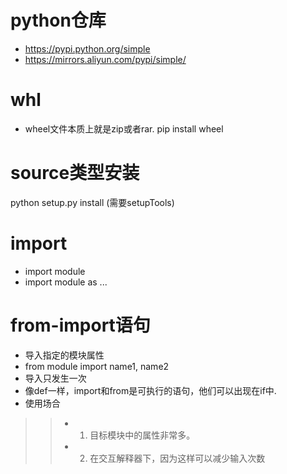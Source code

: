 
# python仓库
* https://pypi.python.org/simple
* https://mirrors.aliyun.com/pypi/simple/


# whl
* wheel文件本质上就是zip或者rar. pip install wheel

# source类型安装
python setup.py install (需要setupTools)

# import
* import module
* import module as ...
# from-import语句
* 导入指定的模块属性
* from module import name1, name2
* 导入只发生一次
* 像def一样，import和from是可执行的语句，他们可以出现在if中.
* 使用场合
>> * 1. 目标模块中的属性非常多。
>> * 2. 在交互解释器下，因为这样可以减少输入次数






























